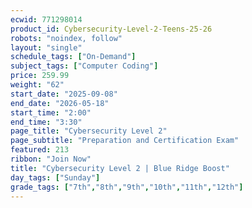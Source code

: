 ```yaml
---
ecwid: 771298014
product_id: Cybersecurity-Level-2-Teens-25-26
robots: "noindex, follow"
layout: "single"
schedule_tags: ["On-Demand"]
subject_tags: ["Computer Coding"]
price: 259.99
weight: "62"
start_date: "2025-09-08"
end_date: "2026-05-18"
start_time: "2:00"
end_time: "3:30"
page_title: "Cybersecurity Level 2"
page_subtitle: "Preparation and Certification Exam"
featured: 213
ribbon: "Join Now"
title: "Cybersecurity Level 2 | Blue Ridge Boost"
day_tags: ["Sunday"]
grade_tags: ["7th","8th","9th","10th","11th","12th"]
---
```

